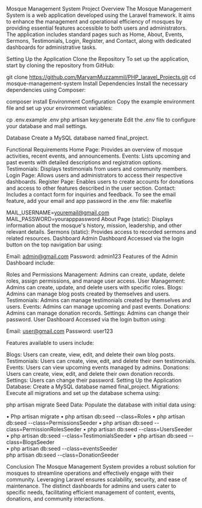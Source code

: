 Mosque Management System
Project Overview
The Mosque Management System is a web application developed using the Laravel framework. It aims to enhance the management and operational efficiency of mosques by providing essential features accessible to both users and administrators. The application includes standard pages such as Home, About, Events, Sermons, Testimonials, Login, Register, and Contact, along with dedicated dashboards for administrative tasks.

Setting Up the Application
Clone the Repository
To set up the application, start by cloning the repository from GitHub:

git clone https://github.com/MaryamMuzzammil/PHP_laravel_Projects.git
cd mosque-management-system
Install Dependencies
Install the necessary dependencies using Composer:

composer install
Environment Configuration
Copy the example environment file and set up your environment variables:



cp .env.example .env
php artisan key:generate
Edit the .env file to configure your database and mail settings.

Database
Create a MySQL database named final_project.

Functional Requirements
Home Page: Provides an overview of mosque activities, recent events, and announcements.
Events: Lists upcoming and past events with detailed descriptions and registration options.
Testimonials: Displays testimonials from users and community members.
Login Page: Allows users and administrators to access their respective dashboards.
Register Page: Enables users to create accounts for donations and access to other features described in the user section.
Contact: Includes a contact form for inquiries and feedback.
To see the email feature, add your email and app password in the .env file:
makefile

MAIL_USERNAME=youremail@gmail.com
MAIL_PASSWORD=yourapppassword
About Page (static): Displays information about the mosque's history, mission, leadership, and other relevant details.
Sermons (static): Provides access to recorded sermons and related resources.
Dashboard
Admin Dashboard
Accessed via the login button on the top navigation bar using:

Email: admin@gmail.com
Password: admin123
Features of the Admin Dashboard include:

Roles and Permissions Management: Admins can create, update, delete roles, assign permissions, and manage user access.
User Management: Admins can create, update, and delete users with specific roles.
Blogs: Admins can manage blog posts created by themselves and users.
Testimonials: Admins can manage testimonials created by themselves and users.
Events: Admins can manage upcoming and past events.
Donations: Admins can manage donation records.
Settings: Admins can change their password.
User Dashboard
Accessed via the login button using:

Email: user@gmail.com
Password: user123

Features available to users include:

Blogs: Users can create, view, edit, and delete their own blog posts.
Testimonials: Users can create, view, edit, and delete their own testimonials.
Events: Users can view upcoming events managed by admins.
Donations: Users can create, view, edit, and delete their own donation records.
Settings: Users can change their password.
Setting Up the Application
Database: Create a MySQL database named final_project.
Migrations: Execute all migrations and set up the database schema using:

php artisan migrate
Seed Data: Populate the database with initial data using:

•	Php artisan migrate 
•	php artisan db:seed --class=Roles 
•	php artisan db:seed --class=PermissionsSeeder 
•	php artisan db:seed --class=PermissionRolesSeeder
•	php artisan db:seed --class=UsersSeeder
•	php artisan db:seed --class=TestimonialsSeeder
•	php artisan db:seed --class=BlogsSeeder  
•	php artisan db:seed --class=eventsSeeder  
php artisan db:seed --class=DonationSeeder

Conclusion
The Mosque Management System provides a robust solution for mosques to streamline operations and effectively engage with their community. Leveraging Laravel ensures scalability, security, and ease of maintenance. The distinct dashboards for admins and users cater to specific needs, facilitating efficient management of content, events, donations, and community interactions.

